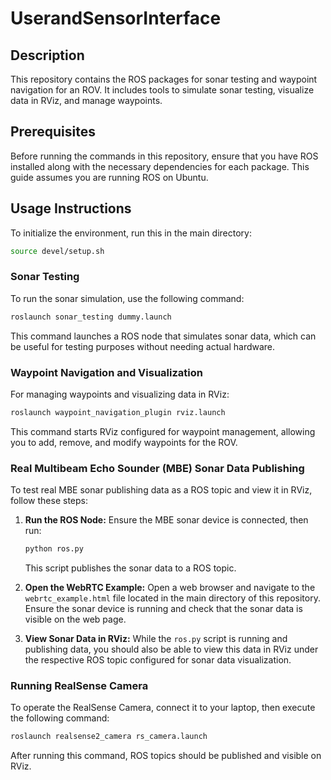 
# UserandSensorInterface

## Description
This repository contains the ROS packages for sonar testing and waypoint navigation for an ROV. It includes tools to simulate sonar testing, visualize data in RViz, and manage waypoints.

## Prerequisites
Before running the commands in this repository, ensure that you have ROS installed along with the necessary dependencies for each package. This guide assumes you are running ROS on Ubuntu.

## Usage Instructions
To initialize the environment, run this in the main directory:
```bash
source devel/setup.sh
```

### Sonar Testing
To run the sonar simulation, use the following command:
```bash
roslaunch sonar_testing dummy.launch
```
This command launches a ROS node that simulates sonar data, which can be useful for testing purposes without needing actual hardware.

### Waypoint Navigation and Visualization
For managing waypoints and visualizing data in RViz:
```bash
roslaunch waypoint_navigation_plugin rviz.launch
```
This command starts RViz configured for waypoint management, allowing you to add, remove, and modify waypoints for the ROV.

### Real Multibeam Echo Sounder (MBE) Sonar Data Publishing
To test real MBE sonar publishing data as a ROS topic and view it in RViz, follow these steps:

1. **Run the ROS Node:**
   Ensure the MBE sonar device is connected, then run:
   ```bash
   python ros.py
   ```
   This script publishes the sonar data to a ROS topic.

2. **Open the WebRTC Example:**
   Open a web browser and navigate to the `webrtc_example.html` file located in the main directory of this repository. Ensure the sonar device is running and check that the sonar data is visible on the web page.

3. **View Sonar Data in RViz:**
   While the `ros.py` script is running and publishing data, you should also be able to view this data in RViz under the respective ROS topic configured for sonar data visualization.

### Running RealSense Camera
To operate the RealSense Camera, connect it to your laptop, then execute the following command:
```bash
roslaunch realsense2_camera rs_camera.launch
```
After running this command, ROS topics should be published and visible on RViz.
